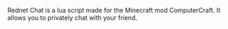 Rednet Chat is a lua script made for the Minecraft mod ComputerCraft. It allows you to privately chat with your friend.
